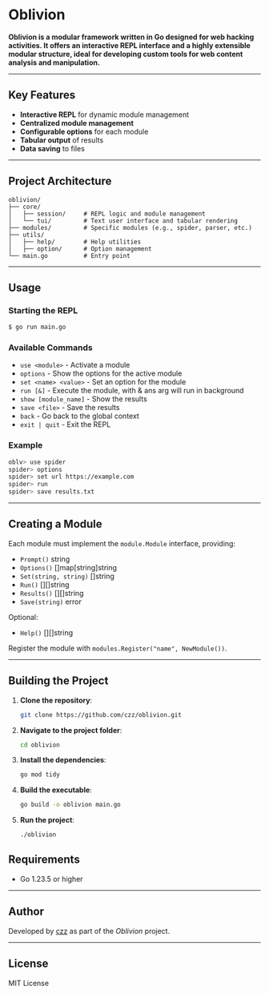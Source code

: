 
# Oblivion

**Oblivion is a modular framework written in Go designed for web hacking activities. It offers an interactive REPL interface and a highly extensible modular structure, ideal for developing custom tools for web content analysis and manipulation.**

---

## Key Features

* **Interactive REPL** for dynamic module management
* **Centralized module management**
* **Configurable options** for each module
* **Tabular output** of results
* **Data saving** to files

---

## Project Architecture

```
oblivion/
├── core/
│   ├── session/     # REPL logic and module management
│   └── tui/         # Text user interface and tabular rendering
├── modules/         # Specific modules (e.g., spider, parser, etc.)
├── utils/
│   ├── help/        # Help utilities
│   ├── option/      # Option management
└── main.go          # Entry point
```

---

## Usage

### Starting the REPL

```bash
$ go run main.go
```

### Available Commands

* `use <module>` - Activate a module
* `options` - Show the options for the active module
* `set <name> <value>` - Set an option for the module
* `run [&]` - Execute the module, with & ans arg will run in background
* `show [module_name]` - Show the results
* `save <file>` - Save the results
* `back` - Go back to the global context
* `exit | quit` - Exit the REPL

### Example

```bash
oblv> use spider
spider> options
spider> set url https://example.com
spider> run
spider> save results.txt
```

---

## Creating a Module

Each module must implement the `module.Module` interface, providing:

* `Prompt()` string
* `Options()` \[]map\[string]string
* `Set(string, string)` \[]string
* `Run()` \[]\[]string
* `Results()` \[]\[]string
* `Save(string)` error

Optional:

* `Help()` \[]\[]string

Register the module with `modules.Register("name", NewModule())`.

---

## Building the Project

1. **Clone the repository**:

    ```bash
    git clone https://github.com/czz/oblivion.git
    ```

2. **Navigate to the project folder**:

    ```bash
    cd oblivion
    ```

3. **Install the dependencies**:

    ```bash
    go mod tidy
    ```

4. **Build the executable**:

    ```bash
    go build -o oblivion main.go
    ```

5. **Run the project**:

    ```bash
    ./oblivion
    ```

## Requirements

* Go 1.23.5 or higher

---

## Author

Developed by [czz](https://github.com/czz) as part of the *Oblivion* project.

---

## License

MIT License
